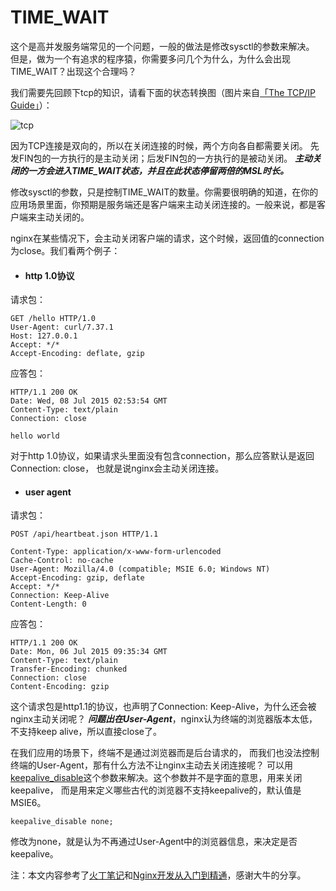 # TIME_WAIT

这个是高并发服务端常见的一个问题，一般的做法是修改sysctl的参数来解决。
但是，做为一个有追求的程序猿，你需要多问几个为什么，为什么会出现TIME_WAIT？出现这个合理吗？

我们需要先回顾下tcp的知识，请看下面的状态转换图（图片来自[「The TCP/IP Guide」](http://www.tcpipguide.com/)）：

![tcp](../images/tcp.png)

因为TCP连接是双向的，所以在关闭连接的时候，两个方向各自都需要关闭。
先发FIN包的一方执行的是主动关闭；后发FIN包的一方执行的是被动关闭。
***主动关闭的一方会进入TIME_WAIT状态，并且在此状态停留两倍的MSL时长。***

修改sysctl的参数，只是控制TIME_WAIT的数量。你需要很明确的知道，在你的应用场景里面，你预期是服务端还是客户端来主动关闭连接的。一般来说，都是客户端来主动关闭的。

nginx在某些情况下，会主动关闭客户端的请求，这个时候，返回值的connection为close。我们看两个例子：

*  #### http 1.0协议

请求包：

```
GET /hello HTTP/1.0
User-Agent: curl/7.37.1
Host: 127.0.0.1
Accept: */*
Accept-Encoding: deflate, gzip

```

应答包：

```
HTTP/1.1 200 OK
Date: Wed, 08 Jul 2015 02:53:54 GMT
Content-Type: text/plain
Connection: close

hello world
```
对于http 1.0协议，如果请求头里面没有包含connection，那么应答默认是返回Connection: close，
也就是说nginx会主动关闭连接。

*   #### user agent
请求包：

```
POST /api/heartbeat.json HTTP/1.1

Content-Type: application/x-www-form-urlencoded
Cache-Control: no-cache
User-Agent: Mozilla/4.0 (compatible; MSIE 6.0; Windows NT)
Accept-Encoding: gzip, deflate
Accept: */*
Connection: Keep-Alive
Content-Length: 0
```

应答包：

```
HTTP/1.1 200 OK
Date: Mon, 06 Jul 2015 09:35:34 GMT
Content-Type: text/plain
Transfer-Encoding: chunked
Connection: close
Content-Encoding: gzip
```
这个请求包是http1.1的协议，也声明了Connection: Keep-Alive，为什么还会被nginx主动关闭呢？
***问题出在User-Agent***，nginx认为终端的浏览器版本太低，不支持keep alive，所以直接close了。

在我们应用的场景下，终端不是通过浏览器而是后台请求的，
而我们也没法控制终端的User-Agent，那有什么方法不让nginx主动去关闭连接呢？
可以用[keepalive_disable](http://nginx.org/en/docs/http/ngx_http_core_module.html#keepalive_disable)这个参数来解决。这个参数并不是字面的意思，用来关闭keepalive，
而是用来定义哪些古代的浏览器不支持keepalive的，默认值是MSIE6。

```
keepalive_disable none;
```
修改为none，就是认为不再通过User-Agent中的浏览器信息，来决定是否keepalive。


注：本文内容参考了[火丁笔记](http://huoding.com/2013/12/31/316)和[Nginx开发从入门到精通](http://tengine.taobao.org/book/chapter_02.html)，感谢大牛的分享。
